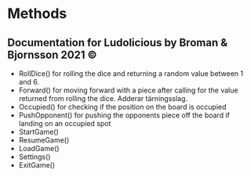 # Methods
## Documentation for Ludolicious by Broman & Bjornsson 2021 ©

* RollDice() for rolling the dice and returning a random value between 1 and 6.
* Forward() for moving forward with a piece after calling for the value returned from rolling the dice. Adderar tärningsslag.
* Occupied() for checking if the position on the board is occupied
* PushOpponent() for pushing the opponents piece off the board if landing on an occupied spot
* StartGame()
* ResumeGame()
* LoadGame()
* Settings()
* ExitGame()
